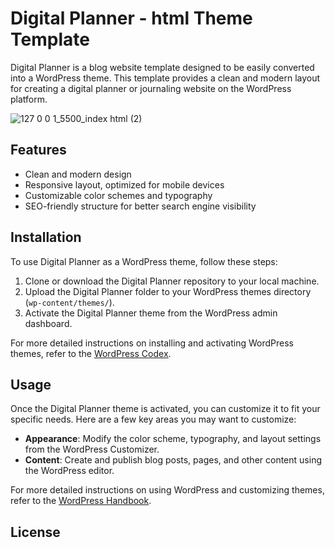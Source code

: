 # Digital Planner - html Theme Template

Digital Planner is a blog website template designed to be easily converted into a WordPress theme. This template provides a clean and modern layout for creating a digital planner or journaling website on the WordPress platform.

![127 0 0 1_5500_index html (2)](https://github.com/codermamtapaswan/digitalplanner-template/assets/163414646/9dd11c33-3306-4509-8bd1-bf6d1185ed99)


## Features

- Clean and modern design
- Responsive layout, optimized for mobile devices
- Customizable color schemes and typography
- SEO-friendly structure for better search engine visibility

## Installation

To use Digital Planner as a WordPress theme, follow these steps:

1. Clone or download the Digital Planner repository to your local machine.
2. Upload the Digital Planner folder to your WordPress themes directory (`wp-content/themes/`).
3. Activate the Digital Planner theme from the WordPress admin dashboard.

For more detailed instructions on installing and activating WordPress themes, refer to the [WordPress Codex](https://codex.wordpress.org/Using_Themes).

## Usage

Once the Digital Planner theme is activated, you can customize it to fit your specific needs. Here are a few key areas you may want to customize:

- **Appearance**: Modify the color scheme, typography, and layout settings from the WordPress Customizer.
- **Content**: Create and publish blog posts, pages, and other content using the WordPress editor.

For more detailed instructions on using WordPress and customizing themes, refer to the [WordPress Handbook](https://wordpress.org/support/article/wordpress-help/).


## License



